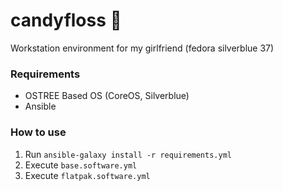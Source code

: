 # candyfloss 🍭
Workstation environment for my girlfriend (fedora silverblue 37)

### Requirements
- OSTREE Based OS (CoreOS, Silverblue)
- Ansible

### How to use
1) Run `ansible-galaxy install -r requirements.yml`
2) Execute `base.software.yml`
3) Execute `flatpak.software.yml` 